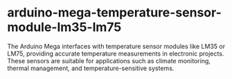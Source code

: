 # arduino-mega-temperature-sensor-module-lm35-lm75
The Arduino Mega interfaces with temperature sensor modules like LM35 or LM75, providing accurate temperature measurements in electronic projects. These sensors are suitable for applications such as climate monitoring, thermal management, and temperature-sensitive systems.
